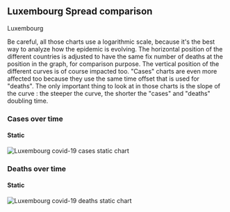 ## Luxembourg Spread comparison 

Luxembourg



Be careful, all those charts use a logarithmic scale, because it's the best way to analyze how the epidemic is evolving. 
The horizontal position of the different countries is adjusted to have the same fix number of deaths at the position in the graph, for comparison purpose.
The vertical position of the different curves is of course impacted too.
"Cases" charts are even more affected too because they use the same time offset that is used for "deaths".
The only important thing to look at in those charts is the slope of the curve : the steeper the curve, the shorter the "cases" and "deaths" doubling time.


 
### Cases over time
 
#### Static
![Luxembourg covid-19 cases static chart](https://raw.githubusercontent.com/madlag/coronavirus_study/master/notebooks/graphs/2020-03-20/countries/Luxembourg/2020-03-20_Luxembourg_deaths.png "Luxembourg covid-19 cases static chart")   

 
### Deaths over time
 
#### Static
![Luxembourg covid-19 deaths static chart](https://raw.githubusercontent.com/madlag/coronavirus_study/master/notebooks/graphs/2020-03-20/countries/Luxembourg/2020-03-20_Luxembourg_deaths.png "Luxembourg covid-19 deaths static chart")   

